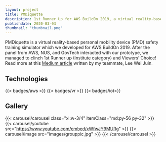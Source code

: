 ```yaml
---
layout: project
title: PMDiquette
description: 1st Runner Up for AWS BuildOn 2019, a virtual reality-based PMD safety training simulator.
publishdate: 2020-03-03
thumbnail: "thumbnail.png"
---
```


PMDiquette is a virtual reality-based personal mobility device (PMD) safety training simulator which we developed for AWS BuildOn 2019. After the panel from AWS, NUS, and GovTech interacted with our prototype, we managed to clinch 1st Runner up (Institute category) and Viewers’ Choice! Read more at this [Medium article](https://leeweijuin.medium.com/aws-build-on-singapore-2019-hackathon-institute-category-45db5492ac12) written by my teammate, Lee Wei Juin.

## Technologies
{{< badges/aws >}}
{{< badges/vr >}}
{{< badges/iot>}}

## Gallery
{{< carousel/carousel class="xl:w-3/4" itemClass="md:py-56 py-32"  >}}
    {{< carousel/youtube src="https://www.youtube.com/embed/xWfwJY9MURg" >}}
    {{< carousel/image src="images/grouppic.jpg" >}}
{{< /carousel/carousel >}}

